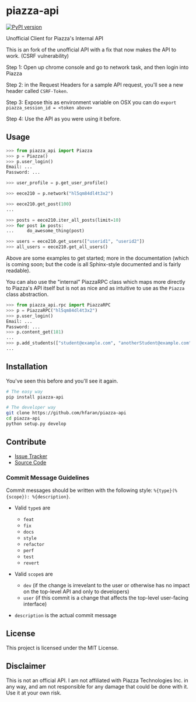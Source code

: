 # piazza-api

[![PyPI version](https://badge.fury.io/py/piazza-api.png)](http://badge.fury.io/py/piazza-api)

Unofficial Client for Piazza's Internal API


This is an fork of the unofficial API with a fix that now makes the API to work. (CSRF vulnerability)

Step 1: Open up chrome console and go to network task, and then login into Piazza

Step 2: in the Request Headers for a sample API request, you'll see a new header called `CSRF-Token`.
 
Step 3: Expose this as environment variable on OSX you can do `export piazza_session_id = <token above>`

Step 4: Use the API as you were using it before. 





## Usage

```python
>>> from piazza_api import Piazza
>>> p = Piazza()
>>> p.user_login()
Email: ...
Password: ...

>>> user_profile = p.get_user_profile()

>>> eece210 = p.network("hl5qm84dl4t3x2")

>>> eece210.get_post(100)
...

>>> posts = eece210.iter_all_posts(limit=10)
>>> for post in posts:
...     do_awesome_thing(post)

>>> users = eece210.get_users(["userid1", "userid2"])
>>> all_users = eece210.get_all_users()
```

Above are some examples to get started; more in the documentation (which is coming soon; 
but the code is all Sphinx-style documented and is fairly readable).

You can also use the "internal" PiazzaRPC class which maps more directly
to Piazza's API itself but is not as nice and as intuitive to use as the
`Piazza` class abstraction.

```python
>>> from piazza_api.rpc import PiazzaRPC
>>> p = PiazzaRPC("hl5qm84dl4t3x2")
>>> p.user_login()
Email: ...
Password: ...
>>> p.content_get(181)
...
>>> p.add_students(["student@example.com", "anotherStudent@example.com"])
...
```


## Installation

You've seen this before and you'll see it again.

```bash
# The easy way
pip install piazza-api
```

```bash
# The developer way
git clone https://github.com/hfaran/piazza-api
cd piazza-api
python setup.py develop
```

## Contribute

* [Issue Tracker](https://github.com/hfaran/piazza-api/issues)
* [Source Code](https://github.com/hfaran/piazza-api)

### Commit Message Guidelines

Commit messages should be written with the following style: `%{type}(%{scope}): %{description}`.

* Valid `type`s are
  - `feat`
  - `fix`
  - `docs`
  - `style`
  - `refactor`
  - `perf`
  - `test`
  - `revert`

* Valid `scope`s are
  - `dev` (if the change is irrevelant to the user or otherwise has no impact on the top-level API and only to developers)
  - `user` (if this commit is a change that affects the top-level user-facing interface)

* `description` is the actual commit message 


## License

This project is licensed under the MIT License.


## Disclaimer

This is not an official API. I am not affiliated with Piazza Technologies Inc. 
in any way, and am not responsible for any damage that could be done with it. 
Use it at your own risk.
